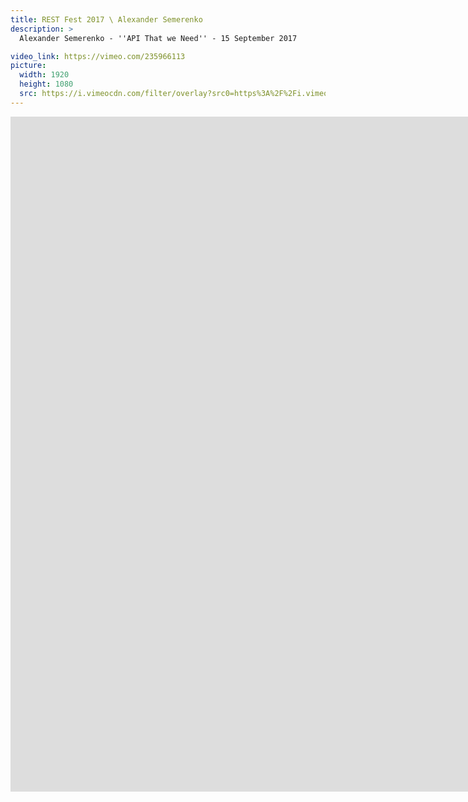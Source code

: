 ```yaml
---
title: REST Fest 2017 \ Alexander Semerenko
description: >
  Alexander Semerenko - ''API That we Need'' - 15 September 2017

video_link: https://vimeo.com/235966113
picture:
  width: 1920
  height: 1080
  src: https://i.vimeocdn.com/filter/overlay?src0=https%3A%2F%2Fi.vimeocdn.com%2Fvideo%2F659926334_1920x1080.jpg&src1=http%3A%2F%2Ff.vimeocdn.com%2Fp%2Fimages%2Fcrawler_play.png
---
```

<iframe src="https://player.vimeo.com/video/235966113?title=0&byline=0&portrait=0&badge=0&autopause=0&player_id=0" width="1920" height="1080" frameborder="0" title="REST Fest 2017 \ Alexander Semerenko" webkitallowfullscreen mozallowfullscreen allowfullscreen></iframe>